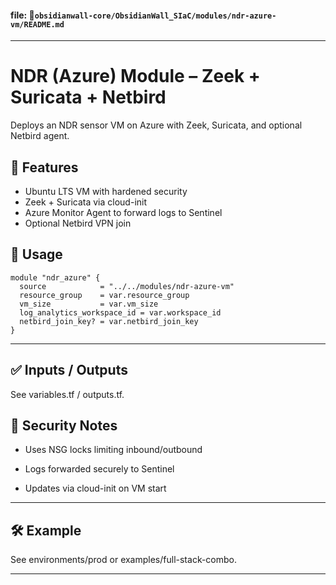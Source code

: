 
#### file: 📁`obsidianwall-core/ObsidianWall_SIaC/modules/ndr-azure-vm/README.md`



---

# NDR (Azure) Module – Zeek + Suricata + Netbird

Deploys an NDR sensor VM on Azure with Zeek, Suricata, and optional Netbird agent.


## 🚀 Features

- Ubuntu LTS VM with hardened security
- Zeek + Suricata via cloud-init
- Azure Monitor Agent to forward logs to Sentinel
- Optional Netbird VPN join


## 🧩 Usage

```hcl
module "ndr_azure" {
  source            = "../../modules/ndr-azure-vm"
  resource_group    = var.resource_group
  vm_size           = var.vm_size
  log_analytics_workspace_id = var.workspace_id
  netbird_join_key? = var.netbird_join_key
}
```
---

## ✅ Inputs / Outputs
See variables.tf / outputs.tf.

## 🔐 Security Notes
 - Uses NSG locks limiting inbound/outbound

 - Logs forwarded securely to Sentinel

 - Updates via cloud-init on VM start

----
## 🛠️ Example
See environments/prod or examples/full-stack-combo.

----
